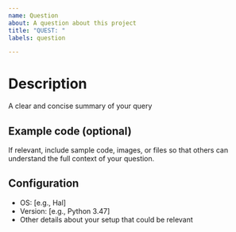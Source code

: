 ```yaml
---
name: Question
about: A question about this project
title: "QUEST: "
labels: question

---
```


# Description
A clear and concise summary of your query

## Example code (optional)
If relevant, include sample code, images, or files so that others can understand
the full context of your question.

## Configuration
 - OS: [e.g., Hal]
 - Version: [e.g., Python 3.47]
 - Other details about your setup that could be relevant
